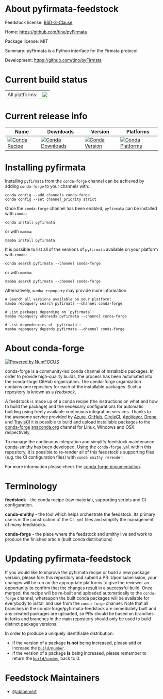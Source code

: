 About pyfirmata-feedstock
=========================

Feedstock license: [BSD-3-Clause](https://github.com/conda-forge/pyfirmata-feedstock/blob/main/LICENSE.txt)

Home: https://github.com/tino/pyFirmata

Package license: MIT

Summary: pyFirmata is a Python interface for the Firmata protocol.

Development: https://github.com/tino/pyFirmata

Current build status
====================


<table><tr><td>All platforms:</td>
    <td>
      <a href="https://dev.azure.com/conda-forge/feedstock-builds/_build/latest?definitionId=6950&branchName=main">
        <img src="https://dev.azure.com/conda-forge/feedstock-builds/_apis/build/status/pyfirmata-feedstock?branchName=main">
      </a>
    </td>
  </tr>
</table>

Current release info
====================

| Name | Downloads | Version | Platforms |
| --- | --- | --- | --- |
| [![Conda Recipe](https://img.shields.io/badge/recipe-pyfirmata-green.svg)](https://anaconda.org/conda-forge/pyfirmata) | [![Conda Downloads](https://img.shields.io/conda/dn/conda-forge/pyfirmata.svg)](https://anaconda.org/conda-forge/pyfirmata) | [![Conda Version](https://img.shields.io/conda/vn/conda-forge/pyfirmata.svg)](https://anaconda.org/conda-forge/pyfirmata) | [![Conda Platforms](https://img.shields.io/conda/pn/conda-forge/pyfirmata.svg)](https://anaconda.org/conda-forge/pyfirmata) |

Installing pyfirmata
====================

Installing `pyfirmata` from the `conda-forge` channel can be achieved by adding `conda-forge` to your channels with:

```
conda config --add channels conda-forge
conda config --set channel_priority strict
```

Once the `conda-forge` channel has been enabled, `pyfirmata` can be installed with `conda`:

```
conda install pyfirmata
```

or with `mamba`:

```
mamba install pyfirmata
```

It is possible to list all of the versions of `pyfirmata` available on your platform with `conda`:

```
conda search pyfirmata --channel conda-forge
```

or with `mamba`:

```
mamba search pyfirmata --channel conda-forge
```

Alternatively, `mamba repoquery` may provide more information:

```
# Search all versions available on your platform:
mamba repoquery search pyfirmata --channel conda-forge

# List packages depending on `pyfirmata`:
mamba repoquery whoneeds pyfirmata --channel conda-forge

# List dependencies of `pyfirmata`:
mamba repoquery depends pyfirmata --channel conda-forge
```


About conda-forge
=================

[![Powered by
NumFOCUS](https://img.shields.io/badge/powered%20by-NumFOCUS-orange.svg?style=flat&colorA=E1523D&colorB=007D8A)](https://numfocus.org)

conda-forge is a community-led conda channel of installable packages.
In order to provide high-quality builds, the process has been automated into the
conda-forge GitHub organization. The conda-forge organization contains one repository
for each of the installable packages. Such a repository is known as a *feedstock*.

A feedstock is made up of a conda recipe (the instructions on what and how to build
the package) and the necessary configurations for automatic building using freely
available continuous integration services. Thanks to the awesome service provided by
[Azure](https://azure.microsoft.com/en-us/services/devops/), [GitHub](https://github.com/),
[CircleCI](https://circleci.com/), [AppVeyor](https://www.appveyor.com/),
[Drone](https://cloud.drone.io/welcome), and [TravisCI](https://travis-ci.com/)
it is possible to build and upload installable packages to the
[conda-forge](https://anaconda.org/conda-forge) [anaconda.org](https://anaconda.org/)
channel for Linux, Windows and OSX respectively.

To manage the continuous integration and simplify feedstock maintenance
[conda-smithy](https://github.com/conda-forge/conda-smithy) has been developed.
Using the ``conda-forge.yml`` within this repository, it is possible to re-render all of
this feedstock's supporting files (e.g. the CI configuration files) with ``conda smithy rerender``.

For more information please check the [conda-forge documentation](https://conda-forge.org/docs/).

Terminology
===========

**feedstock** - the conda recipe (raw material), supporting scripts and CI configuration.

**conda-smithy** - the tool which helps orchestrate the feedstock.
                   Its primary use is in the construction of the CI ``.yml`` files
                   and simplify the management of *many* feedstocks.

**conda-forge** - the place where the feedstock and smithy live and work to
                  produce the finished article (built conda distributions)


Updating pyfirmata-feedstock
============================

If you would like to improve the pyfirmata recipe or build a new
package version, please fork this repository and submit a PR. Upon submission,
your changes will be run on the appropriate platforms to give the reviewer an
opportunity to confirm that the changes result in a successful build. Once
merged, the recipe will be re-built and uploaded automatically to the
`conda-forge` channel, whereupon the built conda packages will be available for
everybody to install and use from the `conda-forge` channel.
Note that all branches in the conda-forge/pyfirmata-feedstock are
immediately built and any created packages are uploaded, so PRs should be based
on branches in forks and branches in the main repository should only be used to
build distinct package versions.

In order to produce a uniquely identifiable distribution:
 * If the version of a package **is not** being increased, please add or increase
   the [``build/number``](https://docs.conda.io/projects/conda-build/en/latest/resources/define-metadata.html#build-number-and-string).
 * If the version of a package **is** being increased, please remember to return
   the [``build/number``](https://docs.conda.io/projects/conda-build/en/latest/resources/define-metadata.html#build-number-and-string)
   back to 0.

Feedstock Maintainers
=====================

* [@abloemert](https://github.com/abloemert/)


